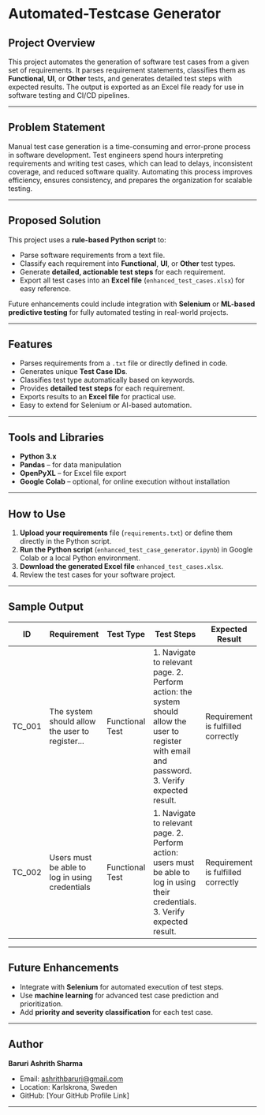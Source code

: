 # Automated-Testcase Generator

## Project Overview
This project automates the generation of software test cases from a given set of requirements. It parses requirement statements, classifies them as **Functional**, **UI**, or **Other** tests, and generates detailed test steps with expected results. The output is exported as an Excel file ready for use in software testing and CI/CD pipelines.

---

## Problem Statement
Manual test case generation is a time-consuming and error-prone process in software development. Test engineers spend hours interpreting requirements and writing test cases, which can lead to delays, inconsistent coverage, and reduced software quality. Automating this process improves efficiency, ensures consistency, and prepares the organization for scalable testing.

---

## Proposed Solution
This project uses a **rule-based Python script** to:
- Parse software requirements from a text file.
- Classify each requirement into **Functional**, **UI**, or **Other** test types.
- Generate **detailed, actionable test steps** for each requirement.
- Export all test cases into an **Excel file** (`enhanced_test_cases.xlsx`) for easy reference.

Future enhancements could include integration with **Selenium** or **ML-based predictive testing** for fully automated testing in real-world projects.

---

## Features
- Parses requirements from a `.txt` file or directly defined in code.
- Generates unique **Test Case IDs**.
- Classifies test type automatically based on keywords.
- Provides **detailed test steps** for each requirement.
- Exports results to an **Excel file** for practical use.
- Easy to extend for Selenium or AI-based automation.

---

## Tools and Libraries
- **Python 3.x**
- **Pandas** – for data manipulation
- **OpenPyXL** – for Excel file export
- **Google Colab** – optional, for online execution without installation

---

## How to Use
1. **Upload your requirements** file (`requirements.txt`) or define them directly in the Python script.
2. **Run the Python script** (`enhanced_test_case_generator.ipynb`) in Google Colab or a local Python environment.
3. **Download the generated Excel file** `enhanced_test_cases.xlsx`.
4. Review the test cases for your software project.

---

## Sample Output
| ID     | Requirement                                      | Test Type       | Test Steps                                        | Expected Result                    |
|--------|-------------------------------------------------|----------------|-------------------------------------------------|----------------------------------|
| TC_001 | The system should allow the user to register...| Functional Test | 1. Navigate to relevant page. 2. Perform action: the system should allow the user to register with email and password. 3. Verify expected result. | Requirement is fulfilled correctly |
| TC_002 | Users must be able to log in using credentials | Functional Test | 1. Navigate to relevant page. 2. Perform action: users must be able to log in using their credentials. 3. Verify expected result. | Requirement is fulfilled correctly |

---

## Future Enhancements
- Integrate with **Selenium** for automated execution of test steps.
- Use **machine learning** for advanced test case prediction and prioritization.
- Add **priority and severity classification** for each test case.

---

## Author
**Baruri Ashrith Sharma**  
- Email: ashrithbaruri@gmail.com  
- Location: Karlskrona, Sweden  
- GitHub: [Your GitHub Profile Link]

---

